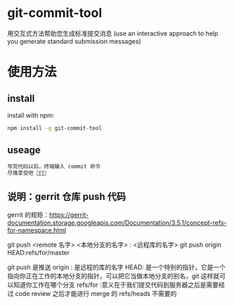 # git-commit-tool

用交互式方法帮助您生成标准提交消息 (use an interactive approach to help you generate standard submission messages)

# 使用方法

## install

install with npm:

```bash
npm install -g git-commit-tool
```

## useage

```bash
写完代码以后，终端输入 commit 命令
尽情享受吧 🎉🎉🎉
```

## 说明：gerrit 仓库 push 代码

gerrit 的规矩：https://gerrit-documentation.storage.googleapis.com/Documentation/3.5.1/concept-refs-for-namespace.html

git push <remote 名字> <本地分支的名字> : <远程库的名字>
git push origin HEAD:refs/for/master

git push 是推送
origin : 是远程的库的名字
HEAD: 是一个特别的指针，它是一个指向你正在工作的本地分支的指针，可以把它当做本地分支的别名，git 这样就可以知道你工作在哪个分支
refs/for :意义在于我们提交代码到服务器之后是需要经过 code review 之后才能进行 merge 的
refs/heads 不需要的
